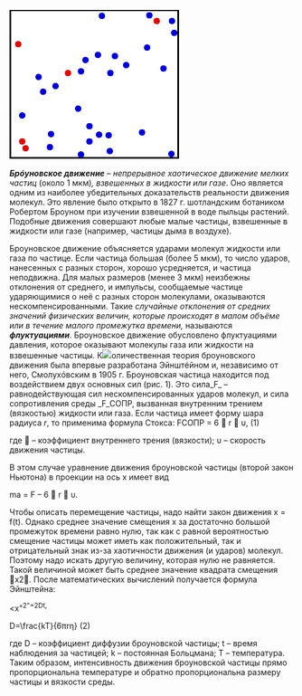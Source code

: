 ![](./img/Translational_motion.gif)

_**Брóуновское движение**_ – _непрерывное хаотическое движение мелких частиц_ (около 1 мкм)_, взвешенных в жидкости или газе_. Оно является одним из наиболее убедительных доказательств реальности движения молекул. Это явление было открыто в 1827 г. шотландским ботаником Робертом Броуном при изучении взвешенной в воде пыльцы растений. Подобные движения совершают любые малые частицы, взвешенные в жидкости или газе (например, частицы дыма в воздухе).

Броуновское движение объясняется ударами молекул жидкости или газа по частице. Если частица большая (более 5 мкм), то число ударов, нанесенных с разных сторон, хорошо усредняется, и частица неподвижна. Для малых размеров (менее 3 мкм) неизбежны отклонения от среднего, и импульсы, сообщаемые частице ударяющимися о неё с разных сторон молекулами, оказываются нескомпенсированными. Такие _случайные отклонения от средних значений физических величин, которые происходят в малом объёме или в течение малого промежутка времени,_ называются _**флуктуациями**_. Броуновское движение обусловлено флуктуациями давления, которое оказывают молекулы газа или жидкости на взвешенные частицы.
К![](https://studfile.net/html/1679/327/html_hgh2W6iuqp.Knno/img-OSaX2i.png)оличественная теория броуновского движения была впервые разработана Эйнштéйном и, независимо от него, Смолухóвским в 1905 г. Броуновская частица находится под воздействием двух основных сил (рис. 1). Это сила_F_ – равнодействующая сил нескомпенсированных ударов молекул, и сила сопротивления среды _F_СОПР, вызванная внутренним трением (вязкостью) жидкости или газа. Если частица имеет форму шара радиуса _r_, то применима формула Стокса:
FСОПР = 6  r  υ, (1)

где  – коэффициент внутреннего трения (вязкости); υ – скорость движения частицы.

В этом случае уравнение движения броуновской частицы (второй закон Ньютона) в проекции на ось х имеет вид

ma = F – 6  r  υ.

Чтобы описать перемещение частицы, надо найти закон движения х = f(t). Однако среднее значение смещения х за достаточно большой промежуток времени равно нулю, так как с равной вероятностью смещение частицы может иметь как положительный, так и отрицательный знак из-за хаотичности движения (и ударов) молекул. Поэтому надо искать другую величину, которая нулю не равняется. Такой величиной может быть среднее значение квадрата смещения x2. После математических вычислений получается формула Эйнштейна:

<x"<sup>2"=2Dt,

D=\frac{kT}{6πrη} (2)

где D – коэффициент диффузии броуновской частицы; t – время наблюдения за частицей; k – постоянная Больцмана; Т – температура. Таким образом, интенсивность движения броуновской частицы прямо пропорциональна температуре и обратно пропорциональна размеру частицы и вязкости среды.
